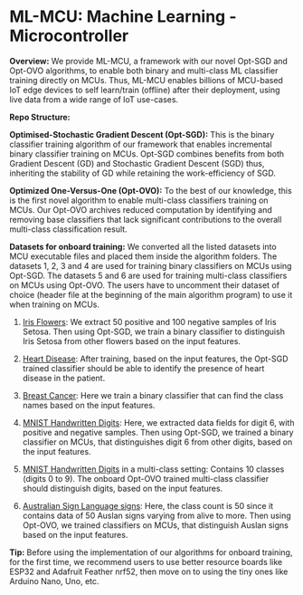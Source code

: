 # ML-MCU: Machine Learning - Microcontroller
**Overview:** We provide ML-MCU, a framework with our novel Opt-SGD and Opt-OVO algorithms, to enable both binary and multi-class ML classifier training directly on MCUs. Thus, ML-MCU enables billions of MCU-based IoT edge devices to self learn/train (offline) after their deployment, using live data from a wide range of IoT use-cases.

**Repo Structure:**

**Optimised-Stochastic Gradient Descent (Opt-SGD):** This is the binary classifier training algorithm of our framework that enables incremental binary classifier training on MCUs. Opt-SGD combines benefits from both Gradient Descent (GD) and Stochastic Gradient Descent (SGD) thus, inheriting the stability of GD while retaining the work-efficiency of SGD. 

**Optimized One-Versus-One (Opt-OVO):** To the best of our knowledge, this is the first novel algorithm to enable multi-class classifiers training on MCUs. Our Opt-OVO archives reduced computation by identifying and removing base classifiers that lack significant contributions to the overall multi-class classification result.

**Datasets for onboard training:** We converted all the listed datasets into MCU executable files and placed them inside the algorithm folders. The datasets 1, 2, 3 and 4 are used for training binary classifiers on MCUs using Opt-SGD. The datasets 5 and 6 are used for training multi-class classifiers on MCUs using Opt-OVO. The users have to uncomment their dataset of choice (header file at the beginning of the main algorithm program) to use it when training on MCUs.

1. [Iris Flowers](https://archive.ics.uci.edu/ml/datasets/iris "Google's Homepage"): We extract 50 positive and 100 negative samples of Iris Setosa. Then using Opt-SGD, we train a binary classifier to distinguish Iris Setosa from other flowers based on the input features.
2. [Heart Disease](https://archive.ics.uci.edu/ml/datasets/heart+Disease): After training, based on the input features, the Opt-SGD trained classifier should be able to identify the presence of heart disease in the patient.
3. [Breast Cancer](https://www.kaggle.com/uciml/breast-cancer-wisconsin-data): Here we train a binary classifier that can find the class names based on the input features.
4. [MNIST Handwritten Digits](http://yann.lecun.com/exdb/mnist/): Here, we extracted data fields for digit 6, with positive and negative samples. Then using Opt-SGD, we trained a binary classifier on MCUs, that distinguishes digit 6 from other digits, based on the input features. 

5. [MNIST Handwritten Digits](http://yann.lecun.com/exdb/mnist/) in a multi-class setting: Contains 10 classes (digits 0 to 9). The onboard Opt-OVO trained multi-class classifier should distinguish digits, based on the input features.
6. [Australian Sign Language signs](https://archive.ics.uci.edu/ml/datasets/Australian+Sign+Language+signs+(High+Quality)): Here, the class count is 50 since it contains data of 50 Auslan signs varying from alive to more. Then using Opt-OVO, we trained classifiers on MCUs, that distinguish Auslan signs based on the input features.

**Tip:** Before using the implementation of our algorithms for onboard training, for the first time, we recommend users to use better resource boards like ESP32 and Adafruit Feather nrf52, then move on to using the tiny ones like Arduino Nano, Uno, etc.
